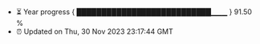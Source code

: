 - ⏳ Year progress { ███████████████████████████▁▁▁ } 91.50 %
- ⏰ Updated on Thu, 30 Nov 2023 23:17:44 GMT

